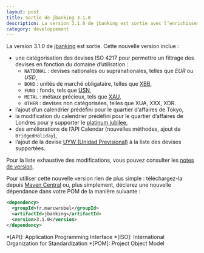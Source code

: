 ```yaml
---
layout: post
title: Sortie de jbanking 3.1.0
description: La version 3.1.0 de jbanking est sortie avec l’enrichissement des informations sur les devises (ISO 4217) et de nombres améliorations liées au support des calendriers.
category: développement
---
```


La version 3.1.0 de [jbanking](https://github.com/marcwrobel/jbanking) est sortie. Cette nouvelle version inclue :

- une catégorisation des devises ISO 4217 pour permettre un filtrage des devises en fonction du domaine d’utilisation :
  - `NATIONAL` : devises nationales ou supranationales, telles que _EUR_ ou _USD_,
  - `BOND` : unités de marché obligataire, telles que [XBB](https://wikipedia.org/wiki/European_Unit_of_Account),
  - `FUND` : fonds, tels
    que [USN](https://en.wikipedia.org/wiki/ISO_4217#USD/USS/USN,_three_currency_codes_belonging_to_the_US),
  - `METAL` : métaux précieux, tels que [XAU](https://wikipedia.org/wiki/Gold_as_an_investment),
  - `OTHER` : devises non catégorisées, telles que XUA, XXX, XDR.
- l’ajout d’un calendrier prédéfini pour le quartier d’affaires de Tokyo,
- la modification du calendrier prédéfini pour le quartier d’affaires de Londres pour y supporter
  le [platinum jubilee](https://www.bbc.com/news/uk-54911550),
- des améliorations de l’API Calendar (nouvelles méthodes, ajout de `BridgedHoliday`),
- l’ajout de la
  devise [UYW (Unidad Previsional)](https://www.currency-iso.org/en/shared/amendments/iso-4217-amendment.html) à la
  liste des devises supportées.

Pour la liste exhaustive des modifications, vous pouvez consulter les
[notes de version](https://github.com/marcwrobel/jbanking/releases/tag/v3.1.0).

Pour utiliser cette nouvelle version rien de plus simple : téléchargez-la
depuis [Maven Central](https://search.maven.org/artifact/fr.marcwrobel/jbanking/3.1.0/jar) ou, plus simplement, déclarez
une nouvelle dépendance dans votre POM de la manière suivante :

```xml
<dependency>
  <groupId>fr.marcwrobel</groupId>
  <artifactId>jbanking</artifactId>
  <version>3.1.0</version>
</dependency>
```

<!-- prettier-ignore-start -->
*[API]: Application Programming Interface
*[ISO]: International Organization for Standardization
*[POM]: Project Object Model
<!-- prettier-ignore-end -->
